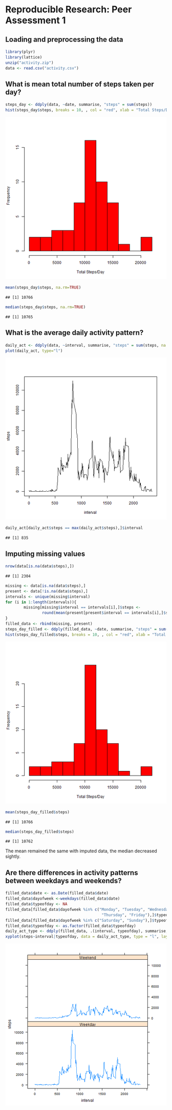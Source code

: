 # Reproducible Research: Peer Assessment 1


## Loading and preprocessing the data

```r
library(plyr)
library(lattice)
unzip("activity.zip")
data <- read.csv("activity.csv")
```


## What is mean total number of steps taken per day?


```r
steps_day <- ddply(data, ~date, summarise, "steps" = sum(steps))
hist(steps_day$steps, breaks = 10, , col = "red", xlab = "Total Steps/Day", main = "")
```

![plot of chunk unnamed-chunk-2](figure/unnamed-chunk-2.png) 

```r
mean(steps_day$steps, na.rm=TRUE)
```

```
## [1] 10766
```

```r
median(steps_day$steps, na.rm=TRUE)
```

```
## [1] 10765
```

## What is the average daily activity pattern?


```r
daily_act <- ddply(data, ~interval, summarise, "steps" = sum(steps, na.rm=TRUE))
plot(daily_act, type="l")
```

![plot of chunk unnamed-chunk-3](figure/unnamed-chunk-3.png) 

```r
daily_act[daily_act$steps == max(daily_act$steps),]$interval
```

```
## [1] 835
```


## Imputing missing values


```r
nrow(data[is.na(data$steps),])
```

```
## [1] 2304
```

```r
missing <- data[is.na(data$steps),]
present <- data[!is.na(data$steps),]
intervals <- unique(missing$interval)
for (i in 1:length(intervals)){
        missing[missing$interval == intervals[i],]$steps <- 
                round(mean(present[present$interval == intervals[i],]$steps))
}
filled_data <- rbind(missing, present)
steps_day_filled <- ddply(filled_data, ~date, summarise, "steps" = sum(steps))
hist(steps_day_filled$steps, breaks = 10, , col = "red", xlab = "Total Steps/Day", main = "")
```

![plot of chunk unnamed-chunk-4](figure/unnamed-chunk-4.png) 

```r
mean(steps_day_filled$steps)
```

```
## [1] 10766
```

```r
median(steps_day_filled$steps)
```

```
## [1] 10762
```

The mean remained the same with imputed data, the median decreased sightly.

## Are there differences in activity patterns between weekdays and weekends?


```r
filled_data$date <- as.Date(filled_data$date)
filled_data$dayofweek <-weekdays(filled_data$date)
filled_data$typeofday <- NA
filled_data[filled_data$dayofweek %in% c("Monday", "Tuesday", "Wednesday",
                                          "Thursday", "Friday"),]$typeofday <- "Weekday"
filled_data[filled_data$dayofweek %in% c("Saturday", "Sunday"),]$typeofday <- "Weekend"
filled_data$typeofday <- as.factor(filled_data$typeofday)
daily_act_type <- ddply(filled_data, .(interval, typeofday), summarise, "steps" = sum(steps))
xyplot(steps~interval|typeofday, data = daily_act_type, type = "l", layout = c(1,2))
```

![plot of chunk unnamed-chunk-5](figure/unnamed-chunk-5.png) 
